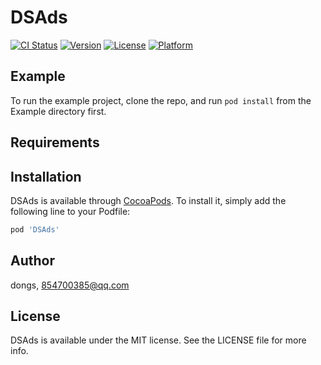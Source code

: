 # DSAds

[![CI Status](https://img.shields.io/travis/董硕/DSAds.svg?style=flat)](https://travis-ci.org/董硕/DSAds)
[![Version](https://img.shields.io/cocoapods/v/DSAds.svg?style=flat)](https://cocoapods.org/pods/DSAds)
[![License](https://img.shields.io/cocoapods/l/DSAds.svg?style=flat)](https://cocoapods.org/pods/DSAds)
[![Platform](https://img.shields.io/cocoapods/p/DSAds.svg?style=flat)](https://cocoapods.org/pods/DSAds)

## Example

To run the example project, clone the repo, and run `pod install` from the Example directory first.

## Requirements

## Installation

DSAds is available through [CocoaPods](https://cocoapods.org). To install
it, simply add the following line to your Podfile:

```ruby
pod 'DSAds'
```

## Author

  dongs, 854700385@qq.com

## License

DSAds is available under the MIT license. See the LICENSE file for more info.
